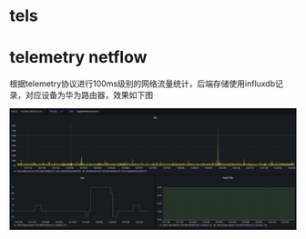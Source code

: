 # tels
# telemetry netflow

根据telemetry协议进行100ms级别的网络流量统计，后端存储使用influxdb记录，对应设备为华为路由器，效果如下图

![image-20220919161807837](readme/1.jpg)
